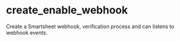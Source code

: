 # create_enable_webhook
Create a Smartsheet webhook, verification process and can listens to webhook events.
